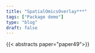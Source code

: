 ```yaml
---
title: "SpatialOmicsOverlay***"
tags: ["Package demo"]
type: "blog"
draft: false
---
```


{{< abstracts paper="paper49">}}


